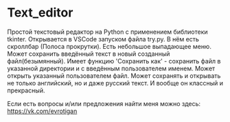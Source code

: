 # Text_editor
Простой текстовый редактор на Python с применением библиотеки tkinter.
Открывается в VSCode запуском файла try.py.
В нём есть скроллбар (Полоса прокрутки). Есть небольшое выпадающее меню.
Может сохранить введённый текст в новый созданный файл(безымянный).
Имеет функцию 'Сохранить как' - сохранить файл в указанной директории и с введённым пользователем именем.
Может открыть указанный пользователем файл.
Может сохранять и открывать не только английский, но и даже русский текст.
И вообще он классный и прекрасный.

Если есть вопросы и/или предложения найти меня можно здесь: https://vk.com/evrotigan
